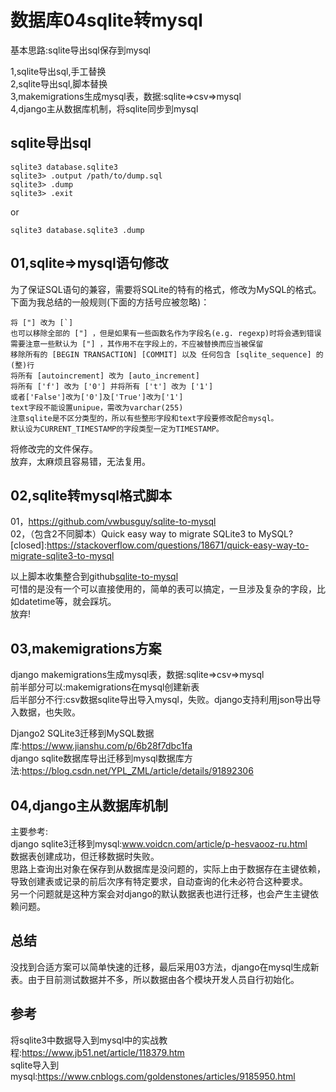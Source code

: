 # 数据库04sqlite转mysql
基本思路:sqlite导出sql保存到mysql  

1,sqlite导出sql,手工替换  
2,sqlite导出sql,脚本替换  
3,makemigrations生成mysql表，数据:sqlite=>csv=>mysql  
4,django主从数据库机制，将sqlite同步到mysql  

## sqlite导出sql
```
sqlite3 database.sqlite3
sqlite3> .output /path/to/dump.sql
sqlite3> .dump
sqlite3> .exit
```
or  
```
sqlite3 database.sqlite3 .dump
```

## 01,sqlite=>mysql语句修改  
为了保证SQL语句的兼容，需要将SQLite的特有的格式，修改为MySQL的格式。下面为我总结的一般规则(下面的方括号应被忽略)：  
```
将 ["] 改为 [`]
也可以移除全部的 ["] ，但是如果有一些函数名作为字段名(e.g. regexp)时将会遇到错误
需要注意一些默认为 ["] ，其作用不在字段上的，不应被替换而应当被保留
移除所有的 [BEGIN TRANSACTION] [COMMIT] 以及 任何包含 [sqlite_sequence] 的(整)行
将所有 [autoincrement] 改为 [auto_increment]
将所有 ['f'] 改为 ['0'] 并将所有 ['t'] 改为 ['1']
或者['False']改为['0']及['True']改为['1']
text字段不能设置unipue，需改为varchar(255)
注意sqlite是不区分类型的，所以有些整形字段和text字段要修改配合mysql。
默认设为CURRENT_TIMESTAMP的字段类型一定为TIMESTAMP。
```
将修改完的文件保存。   
放弃，太麻烦且容易错，无法复用。  
## 02,sqlite转mysql格式脚本
01，https://github.com/vwbusguy/sqlite-to-mysql  
02，（包含2不同脚本）Quick easy way to migrate SQLite3 to MySQL? [closed]:https://stackoverflow.com/questions/18671/quick-easy-way-to-migrate-sqlite3-to-mysql  

以上脚本收集整合到github[sqlite-to-mysql](https://github.com/yuanjh6/sqlite-to-mysql/)  
可惜的是没有一个可以直接使用的，简单的表可以搞定，一旦涉及复杂的字段，比如datetime等，就会踩坑。  
放弃!  


## 03,makemigrations方案
django makemigrations生成mysql表，数据:sqlite=>csv=>mysql  
前半部分可以:makemigrations在mysql创建新表  
后半部分不行:csv数据sqlite导出导入mysql，失败。django支持利用json导出导入数据，也失败。  

Django2 SQLite3迁移到MySQL数据库:https://www.jianshu.com/p/6b28f7dbc1fa  
django sqlite数据库导出迁移到mysql数据库方法:https://blog.csdn.net/YPL_ZML/article/details/91892306  


## 04,django主从数据库机制  
主要参考:  
django sqlite3迁移到mysql:www.voidcn.com/article/p-hesvaooz-ru.html  
数据表创建成功，但迁移数据时失败。  
思路上查询出对象在保存到从数据库是没问题的，实际上由于数据存在主键依赖，导致创建表或记录的前后次序有特定要求，自动查询的化未必符合这种要求。  
另一个问题就是这种方案会对django的默认数据表也进行迁移，也会产生主键依赖问题。  


## 总结
没找到合适方案可以简单快速的迁移，最后采用03方法，django在mysql生成新表。由于目前测试数据并不多，所以数据由各个模块开发人员自行初始化。  

## 参考
将sqlite3中数据导入到mysql中的实战教程:https://www.jb51.net/article/118379.htm  
sqlite导入到mysql:https://www.cnblogs.com/goldenstones/articles/9185950.html  

